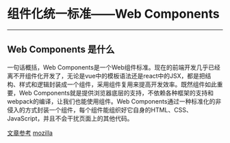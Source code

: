 # 组件化统一标准——Web Components

---

## Web Components 是什么
一句话概括，Web Components是一个Web组件标准。现在的前端开发几乎已经离不开组件化开发了，无论是vue中的模板语法还是react中的JSX，都是把结构、样式和逻辑封装成一个组件，采用组件复用来提高开发效率。既然组件如此重要，Web Components就是提供浏览器底层的支持，不依赖各种框架的支持和webpack的编译，让我们也能使用组件。Web Components通过一种标准化的非侵入的方式封装一个组件，每个组件能组织好它自身的HTML、CSS、JavaScript，并且不会干扰页面上的其他代码。

[文章参考](https://segmentfault.com/a/1190000017091755)
[mozilla](https://developer.mozilla.org/zh-CN/docs/Web/Web_Components)

